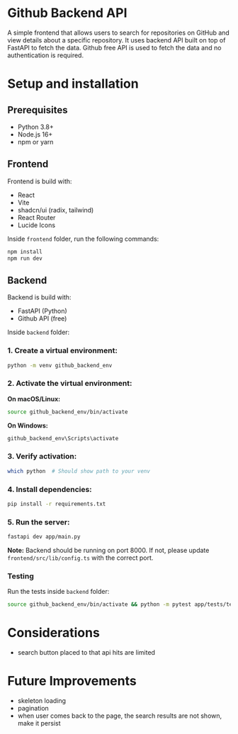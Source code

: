 # Github Backend API

A simple frontend that allows users to search for repositories on GitHub and view details about a specific repository. It uses backend API built on top of FastAPI to fetch the data. Github free API is used to fetch the data and no authentication is required.

# Setup and installation

## Prerequisites

- Python 3.8+
- Node.js 16+
- npm or yarn

## Frontend

Frontend is build with:

- React
- Vite
- shadcn/ui (radix, tailwind)
- React Router
- Lucide Icons

Inside `frontend` folder, run the following commands:

```bash
npm install
npm run dev
```

## Backend

Backend is build with:

- FastAPI (Python)
- Github API (free)

Inside `backend` folder:

### 1. Create a virtual environment:

```bash
python -m venv github_backend_env
```

### 2. Activate the virtual environment:

**On macOS/Linux:**

```bash
source github_backend_env/bin/activate
```

**On Windows:**

```bash
github_backend_env\Scripts\activate
```

### 3. Verify activation:

```bash
which python  # Should show path to your venv
```

### 4. Install dependencies:

```bash
pip install -r requirements.txt
```

### 5. Run the server:

```bash
fastapi dev app/main.py
```

**Note:** Backend should be running on port 8000. If not, please update `frontend/src/lib/config.ts` with the correct port.

### Testing

Run the tests inside `backend` folder:

```bash
source github_backend_env/bin/activate && python -m pytest app/tests/test_functions.py
```

# Considerations

- search button placed to that api hits are limited

# Future Improvements

- skeleton loading
- pagination
- when user comes back to the page, the search results are not shown, make it persist
